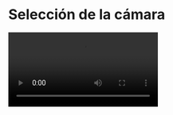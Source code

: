 # Selección de la cámara

<video controls>
    <source src="https://digi21.blob.core.windows.net/videos-ayuda/desarrollo/23.%20Seleccion%20de%20camara.mp4" type="video/mp4">
</video>

